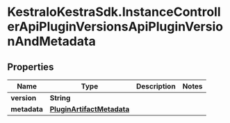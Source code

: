 # KestraIoKestraSdk.InstanceControllerApiPluginVersionsApiPluginVersionAndMetadata

## Properties

Name | Type | Description | Notes
------------ | ------------- | ------------- | -------------
**version** | **String** |  | 
**metadata** | [**PluginArtifactMetadata**](PluginArtifactMetadata.md) |  | 


